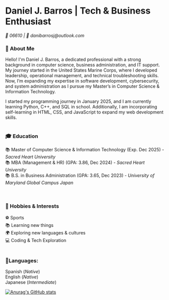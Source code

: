 # **Daniel J. Barros | Tech & Business Enthusiast** <br>
_📍 06610 | 📧 danibarrosj@outlook.com_

### 🚀 **About Me**

Hello! I'm Daniel J. Barros, a dedicated professional with a strong background in computer science, business administration, and IT support. My journey started in the United States Marine Corps, where I developed leadership, operational management, and technical troubleshooting skills. Now, I’m expanding my expertise in software development, cybersecurity, and system administration as I pursue my Master’s in Computer Science & Information Technology.

I started my programming journey in January 2025, and I am currently learning Python, C++, and SQL in school. Additionally, I am incorporating self-learning in HTML, CSS, and JavaScript to expand my web development skills. 
<br>
<br>

### 🎓 **Education**

📚 Master of Computer Science & Information Technology (Exp. Dec 2025) - _Sacred Heart University_<br>
📚 MBA (Management & HR) (GPA: 3.86, Dec 2024) - _Sacred Heart University_<br>
📚 B.S. in Business Administration (GPA: 3.65, Dec 2023) - _University of Maryland Global Campus Japan_<br>
<br>
<br>
### **🎯 Hobbies & Interests**

⚽ Sports<br>
📚 Learning new things<br>
🌍 Exploring new languages & cultures<br>
💻 Coding & Tech Exploration<br>
<br>

### **🔹Languages**: <br> 
Spanish (_Native_)<br>
English (_Native_) <br> 
Japanese (_Intermediate_)


[![Anurag's GitHub stats](https://github-readme-stats.vercel.app/api?danibarrosj=anuraghazra)](https://github.com/anuraghazra/github-readme-stats)
